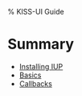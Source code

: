 % KISS-UI Guide

# Summary

* [Installing IUP](INSTALLING.md)
* [Basics](BASICS.md)
* [Callbacks](CALLBACKS.md)
